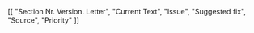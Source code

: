 [[
    "Section Nr. Version. Letter", 
    "Current Text", 
    "Issue", 
    "Suggested fix", 
    "Source", 
    "Priority"
]]
